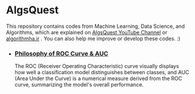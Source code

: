 # AlgsQuest
This repository contains codes from Machine Learning, Data Science, and Algorithms, which are explained on [AlgsQuest YouTube Channel](https://www.youtube.com/@AlgsQuest)  or [algorithmha.ir](http://www.algorithmha.ir)
. You can also help me improve or develop these codes. :)

* ### [Philosophy of ROC Curve & AUC](https://github.com/amasoudfam/AlgsQuest/blob/main/Philosophy_of_ROC_Curve_%26_AUC.ipynb)

    The ROC (Receiver Operating Characteristic) curve visually displays how well a classification model distinguishes between classes, and AUC (Area Under the Curve) is a numerical measure derived from the ROC curve, summarizing the model's overall performance.



